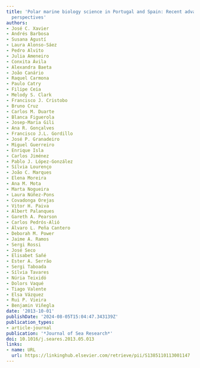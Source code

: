 ```yaml
---
title: 'Polar marine biology science in Portugal and Spain: Recent advances and future
  perspectives'
authors:
- José C. Xavier
- Andrés Barbosa
- Susana Agustí
- Laura Alonso-Sáez
- Pedro Alvito
- Julia Ameneiro
- Conxita Ávila
- Alexandra Baeta
- João Canário
- Raquel Carmona
- Paulo Catry
- Filipe Ceia
- Melody S. Clark
- Francisco J. Cristobo
- Bruno Cruz
- Carlos M. Duarte
- Blanca Figuerola
- Josep-Maria Gili
- Ana R. Gonçalves
- Francisco J.L. Gordillo
- José P. Granadeiro
- Miguel Guerreiro
- Enrique Isla
- Carlos Jiménez
- Pablo J. López-González
- Sílvia Lourenço
- João C. Marques
- Elena Moreira
- Ana M. Mota
- Marta Nogueira
- Laura Núñez-Pons
- Covadonga Orejas
- Vitor H. Paiva
- Albert Palanques
- Gareth A. Pearson
- Carlos Pedrós-Alió
- Álvaro L. Peña Cantero
- Deborah M. Power
- Jaime A. Ramos
- Sergi Rossi
- José Seco
- Elisabet Sañé
- Ester A. Serrão
- Sergi Taboada
- Sílvia Tavares
- Núria Teixidó
- Dolors Vaqué
- Tiago Valente
- Elsa Vázquez
- Rui P. Vieira
- Benjamin Viñegla
date: '2013-10-01'
publishDate: '2024-08-05T15:04:47.343139Z'
publication_types:
- article-journal
publication: '*Journal of Sea Research*'
doi: 10.1016/j.seares.2013.05.013
links:
- name: URL
  url: https://linkinghub.elsevier.com/retrieve/pii/S1385110113001147
---
```

